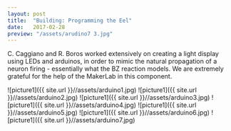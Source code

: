 ```yaml
---
layout: post
title:  "Building: Programming the Eel"
date:   2017-02-28
preview: "/assets/arudino7 3.jpg"
---
```


C. Caggiano and R. Boros worked extensively on creating a light display
using LEDs and arduinos, in order to mimic the natural propagation of
a neuron firing - essentially what the BZ reaction models. We are extremely grateful
for the help of the MakerLab in this component.

![picture1]({{ site.url }}//assets/arduino1.jpg)
![picture1]({{ site.url }}//assets/arduino2.jpg)
![picture1]({{ site.url }}//assets/arduino3.jpg)
![picture1]({{ site.url }}//assets/arduino4.jpg)
![picture1]({{ site.url }}//assets/arduino5.jpg)
![picture1]({{ site.url }}//assets/arduino6.jpg)
![picture1]({{ site.url }}//assets/arduino7.jpg)
